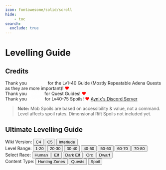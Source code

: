 ```yaml
---
icon: fontawesome/solid/scroll
hide:
    - toc
search:
  exclude: true
---
```

# Levelling Guide

<script src="/faq/signature/js/quest.js"></script>
<link rel="stylesheet" href="/faq/signature/styles/style.css">

## Credits
Thank you <span style="color:white;">@Shuma</span> for the Lv1-40 Guide (Mostly Repeatable Adena Quests as they are more important)! <span style="color:red;">❤</span><br>
Thank you <span style="color:white;">@Gloto</span> for Quest Guides! <span style="color:red;">❤</span><br>
Thank you <span style="color:white;">@Aynix</span> for Lv40-75 Spoils! <span style="color:red;">❤</span> [Aynix's Discord Server](https://discord.gg/Rcqv9UMb82)<br>
> <strong>Note:</strong> Mob Spoils are based on accessibility & value, not a command. <br> Level affects spoil rates. Dimensional Rift Spoils not included yet.

## Ultimate Levelling Guide

<div class="quest-guide-controls">
    <div class="version-selector">
        <span class="control-title">Wiki Version:</span>
        <button class="md-button" data-version="c4">C4</button>
        <button class="md-button md-button--primary" data-version="c5">C5</button>
        <button class="md-button" data-version="interlude">Interlude</button>
    </div>
    <div class="level-selector">
        <span class="control-title">Level Range:</span>
        <button class="md-button md-button--primary" data-level="1-20">1-20</button>
        <button class="md-button" data-level="20-30">20-30</button>
        <button class="md-button" data-level="30-40">30-40</button>
        <button class="md-button" data-level="40-50">40-50</button>
        <button class="md-button" data-level="50-60">50-60</button>
        <button class="md-button" data-level="60-70">60-70</button>
        <button class="md-button" data-level="70-80">70-80</button>
    </div>
    <div class="race-selector active">
        <span class="control-title">Select Race:</span>
        <button class="md-button md-button--primary" data-race="human">Human</button>
        <button class="md-button" data-race="elf">Elf</button>
        <button class="md-button" data-race="dark-elf">Dark Elf</button>
        <button class="md-button" data-race="orc">Orc</button>
        <button class="md-button" data-race="dwarf">Dwarf</button>
    </div>
    <div class="content-type-selector">
        <span class="control-title">Content Type:</span>
        <button class="md-button md-button--primary" data-content-type="hunting-zones">Hunting Zones</button>
        <button class="md-button" data-content-type="quests">Quests</button>
        <button class="md-button" data-content-type="spoil">Spoil</button>
    </div>
</div>


<!-- 20-30 Level Range -->
<div class="content-type-section" id="20-30-hunting-zones" style="display:none;">
<h2>Level 20-30 Hunting Zones</h2>
<figure>
<table>
    <thead>
        <tr>
            <th>Level</th>
            <th>Action</th>
            <th>Notes</th>
        </tr>
    </thead>
    <tbody>
        <tr>
            <td>15-25</td>
            <td>Ruins of Despair</td>
            <td>Undeads, x1 mobs, relatively easy hunting spot</td>
        </tr>
        <tr>
            <td>15-25</td>
            <td>Ruins of Agony</td>
            <td>Same as Ruins of Despair a bit higher level mobs deeper you go</td>
        </tr>
        <tr>
            <td>19-24</td>
            <td>Langk Lizardman Dwellings</td>
            <td>Lizards, some are archers and shamans, related quest: Dragon Fangs for some random D grade equip</td>
        </tr>
        <tr>
            <td>20-27</td>
            <td>Maille Lizardman Barracks</td>
            <td>Easy 1/2x mobs</td>
        </tr>
        <tr>
            <td>20-30</td>
            <td>Mithril Mines</td>
            <td>Wide variety of mobs: skeletons, casters, casters, golems with good mob density, be careful as there are more aggressive mobs</td>
        </tr>
        <tr>
            <td>20-30</td>
            <td>Necropolis of Sacrifice</td>
            <td>Catacombs, they can cast on themselves Berserker Spirit, on Dawn winning you can see more casters</td>
        </tr>
        <tr>
            <td>22-25</td>
            <td>Windawood Manor</td>
            <td>Probably the best place for supports as the Eyes are wind weak and easy monsters relatively, there's a good quest for them : Sense For Business</td>
        </tr>
        <tr>
            <td>22-25</td>
            <td>Ol Mahum Checkpoint</td>
            <td>Mobs are bit too spread further you go in, though Eyes can be found at the entrance along with Skeletons</td>
        </tr>
        <tr>
            <td>23-28</td>
            <td>Dion Hills</td>
            <td>Relatively easy x1 mobs, Monster Eye Searchers are x2 casters: Wind + Weak weakness, good for spoilers, mages need D grade gun, good mob density</td>
        </tr>
        <tr>
            <td>26-30</td>
            <td>Windy Hill</td>
            <td>Caster Mobs x1 mobs with Bow Weak Point, needs jewelry</td>
        </tr>
    </tbody>
</table>
</figure>
</div>

<div class="content-type-section" id="20-30-spoil" style="display:none;">
<h2>Level 20-30 Spoils</h2>
<figure>
<table>
    <tr>
        <th>Level</th>
        <th>Action</th>
        <th>Notes</th>
    </tr>
    <tr>
        <td>20</td>
        <td>Dion Grizzly</td>
        <td>Town of Dion - Spoils: Leather x2</td>
    </tr>
    <tr>
        <td>21</td>
        <td>Lesser Succubus Turen</td>
        <td>School of Dark Arts - Spoils: Thread, IO, Suede</td>
    </tr>
    <tr>
        <td>21</td>
        <td>Kirunak's Guards</td>
        <td>Elven Fortress - Spoils: Varnish, Cokes</td>
    </tr>
    <tr>
        <td>21</td>
        <td>Hobgoblin</td>
        <td>Town of Dion - Spoils: 2x Coal, MO</td>
    </tr>
    <tr>
        <td>21</td>
        <td>Ghost Guardian</td>
        <td>Cave of Trials - Spoils: IO, Steel</td>
    </tr>
    <tr>
        <td>23</td>
        <td>Kasha Dire Wolf</td>
        <td>Cave of Trials - Spoils: SOP, CBP</td>
    </tr>
    <tr>
        <td>24</td>
        <td>Langk Lizardman Shaman</td>
        <td>Langk Lizardmen Dwellings - Spoils: Coal, Varnish</td>
    </tr>
    <tr>
        <td>24</td>
        <td>Veelan Bugbear Warrior</td>
        <td>Ruins of Despair - Spoils: Charcoal, Steel</td>
    </tr>
    <tr>
        <td>25</td>
        <td>Cloudy Beast Turen</td>
        <td>Oracle of Dawn - Spoils: Devotion Neck, SOP</td>
    </tr>
    <tr>
        <td>25</td>
        <td>Langk Lizardman Leader</td>
        <td>Langk Lizardmen Dwellings - Spoils: Thread, SN, Devotion Neck</td>
    </tr>
    <tr>
        <td>25</td>
        <td>Vault Guardian</td>
        <td>Necropolis of Sacrifice - Spoils: Suede, Devo Neck, Adam Nugg</td>
    </tr>
    <tr>
        <td>25</td>
        <td>Dead Pit Skeleton Archer</td>
        <td>Mithril Mines - Spoils: Stem, BH, Devotion Neck</td>
    </tr>
    <tr>
        <td>25</td>
        <td>Enchanted Spine Golem</td>
        <td>Eastern Mining Zone - Spoils: AB, AS, Devotion Neck</td>
    </tr>
    <tr>
        <td>25</td>
        <td>Bear Dre Vanul Destroyer</td>
        <td>Cave of Trials - Spoils: Devotion Neck, OO</td>
    </tr>
    <tr>
        <td>25</td>
        <td>Mandragora Blossom</td>
        <td>Execution Grounds - Spoils: Devotion Neck x2</td>
    </tr>
    <tr>
        <td>26</td>
        <td>Ol Mahum General</td>
        <td>Abandoned Camp - Spoils: Varnish, IO, Devo Neck</td>
    </tr>
    <tr>
        <td>26</td>
        <td>Turek Orc Footman</td>
        <td>Orc Barracks - Spoils: Coal, Steel</td>
    </tr>
    <tr>
        <td>26</td>
        <td>Catacomb Wisp</td>
        <td>Necropolis of Sacrifice - Spoils: Charcoal, Devotion Neck</td>
    </tr>
    <tr>
        <td>26</td>
        <td>Specter</td>
        <td>Execution Grounds - Spoils: Devotion Neck, Steel</td>
    </tr>
    <tr>
        <td>26</td>
        <td>Maille Lizardman Warrior</td>
        <td>Maille Lizardmen Barracks - Spoils: Coal, Devotion Neck</td>
    </tr>
    <tr>
        <td>27</td>
        <td>Lith Warrior</td>
        <td>Necropolis of Sacrifice - Spoils: Devo Neck, MT, Comp Braid</td>
    </tr>
    <tr>
        <td>27</td>
        <td>Gigant Overseer</td>
        <td>Necropolis of Sacrifice - Spoils: Devo Neck, MT, Comp Braid</td>
    </tr>
    <tr>
        <td>27</td>
        <td>Ol Mahum Raider</td>
        <td>Partisan Hideaway - Spoils: IO, AB x1-3</td>
    </tr>
    <tr>
        <td>27</td>
        <td>Glass Jaguar</td>
        <td>Monster Derby Track - Spoils: Cord, Devotion Neck</td>
    </tr>
    <tr>
        <td>28</td>
        <td>Lafi Lizardman Scout</td>
        <td>Forgotten Temple - Spoils: IO, Devotion Neck</td>
    </tr>
    <tr>
        <td>29</td>
        <td>Ol Mahum Commander</td>
        <td>Abandoned Camp - Spoils: Enchanted Neck, Steel</td>
    </tr>
    <tr>
        <td>29</td>
        <td>Delu Lizardman Scout</td>
        <td>Monster Derby Track - Spoils: Varnish, HP, Enchanted Neck</td>
    </tr>
    <tr>
        <td>29</td>
        <td>Androscorpio</td>
        <td>Wasteland - Spoils: IO, HP, Enchanted Neck</td>
    </tr>
    <tr>
        <td>30</td>
        <td>Lith Guard</td>
        <td>Necropolis of Sacrifice - Spoils: HP, Enchanted Neck</td>
    </tr>
    <tr>
        <td>30</td>
        <td>Gigant Footman</td>
        <td>Necropolis of Sacrifice - Spoils: HP, Enchanted Neck</td>
    </tr>
    <tr>
        <td>30</td>
        <td>Ol Mahum Captain</td>
        <td>Partisan Hideaway - Spoils: IO x2, Varnish</td>
    </tr>
    <tr>
        <td>30</td>
        <td>Talakin</td>
        <td>Partisan Hideaway - Spoils: HP, Enchanted Neck</td>
    </tr>
    <tr>
        <td>30</td>
        <td>Ol Mahum Van Grunt</td>
        <td>Windmill Hill - Spoils: Cord, Enchanted Neck</td>
    </tr>
    <tr>
        <td>30</td>
        <td>Greedy Geist</td>
        <td>Mithril Mines - Spoils: Stem, IO, EAD</td>
    </tr>
</table>
</figure>
</div>

<div class="content-type-section" id="20-30-quests" style="display: none;">
<h2>Level 20-30 Quests</h2>
<figure>
<table>
    <thead>
        <tr>
            <th>Level</th>
            <th>Action</th>
            <th>Notes</th>
        </tr>
    </thead>
    <tbody>
        <tr>
            <td>20</td>
            <td>Red-Eyed Invaders</td>
            <td>x1 Rod, x500 Bait, x60 Lure (you can sell item fish, not proofs, on grocery for some adena) <br>Not really recommended unless you wanna try Fishing</td>
        </tr>
        <tr>
            <td>20</td>
            <td>Hunting for wild beasts</td>
            <td>3.7k adena</td>
        </tr>
        <tr>
            <td>21</td>
            <td>Seductive Whispers, Will the Seal be Broken</td>
            <td>Unique quests for Adena <br> Only Dark Elves <br>Recommended to get</td>
        </tr>
        <tr>
            <td>21</td>
            <td>Blood Fiend</td>
            <td>Unique quest for Adena <br> Excluding Dark Elves<br>Recommended to get</td>
        </tr>
        <tr>
            <td>21</td>
            <td>Vanquish Remnants</td>
            <td>Farm and deliver 10 quest items to keep the Adena Bonus (mandatory for supports and aoe farmers)<br>min 4.8k, black lion mark</td>
        </tr>
        <tr>
            <td>21</td>
            <td>Sense for Business</td>
            <td>Min 1k (good for archers & supports, eye monster lens quest)</td>
        </tr>
        <tr>
            <td>24</td>
            <td>Adept of taste</td>
            <td>Min 10k - max 16k adena</td>
        </tr>
        <tr>
            <td>25</td>
            <td>Recover the Farmland</td>
            <td>Min 1.5k Adena, SPSD, SSD</td>
        </tr>
        <tr>
            <td>25</td>
            <td>Collector of Jewels</td>
            <td>Min 12k - Max 63k adena</td>
        </tr>
        <tr>
            <td>25</td>
            <td>Lizardmen's Conspiracy</td>
            <td>42.000 SP, repeatable quests worth doing until 32</td>
        </tr>
        <tr>
            <td>25</td>
            <td>Hunt of the Black Lion</td>
            <td>Continuation of Vanquish Remnants (also known as "cargo box quest")</td>
        </tr>
        <tr>
            <td>27</td>
            <td>Acts of Evil</td>
            <td>Around 98k adena, takes a bit of time</td>
        </tr>
        <tr>
            <td>28</td>
            <td>An Elder Sows Seeds</td>
            <td>3.6k Adena<br>Pick it up if you wanna hunt in Ant Nest</td>
        </tr>
        <tr>
            <td>30</td>
            <td>Lizardmen's Conspiracy</td>
            <td>Repeatable quests that gives 42000 sp, worth doing until 32<br>Recommended quest</td>
        </tr>
    </tbody>
</table>
</figure>
</div>

<!-- 30-40 Level Range -->
<div class="content-type-section" id="30-40-hunting-zones" style="display: none;">
<h2>Level 30-40 Hunting Zones</h2>
<figure>
<table>
    <thead>
        <tr>
            <th>Level</th>
            <th>Action</th>
            <th>Notes</th>
        </tr>
    </thead>
    <tbody>
        <tr>
            <td>30-34</td>
            <td>Floran Village</td>
            <td>Lizards with some casters and snipers, be careful as they can snipe you from the trees, you'll feel like you are back in Vietnam, you'll need mid D grade gun</td>
        </tr>
        <tr>
            <td>30-35</td>
            <td>Breka's Stronghold</td>
            <td>Slow orcs, the Overlords can be difficult to kill, at low hp they cast UD on themselves, should be easy farm</td>
        </tr>
        <tr>
            <td>30-40</td>
            <td>Death Pass</td>
            <td>People mostly go here for the Fettered Souls, they are undead and x2 HP with Holy Weak Point</td>
        </tr>
        <tr>
            <td>30-40</td>
            <td>Field of Silence</td>
            <td>The best place for nukers, Snipers & Ogres when you go deeper if you need more experience, or stay on the beginning for killing the Lizards with Black Swan quest for lot of Adena, you can bring in 10 quest items if you want the bonus Adena too</td>
        </tr>
        <tr>
            <td>30-40</td>
            <td>Heretics Catacomb</td>
            <td>Catacomb with x4 mobs, the best spots are probably in the beginning and the light armor mobs on the right bottom corner, others are with mobs with Slow skill</td>
        </tr>
        <tr>
            <td>31-36</td>
            <td>Gorgorn Flower Garden</td>
            <td>Turak Bugbear Warrior x2 mobs , all the others are x1, be careful of the Harpies as they cast Slow, wouldn't really recommend to AoE here, good place for Fighters</td>
        </tr>
        <tr>
            <td>32-40</td>
            <td>Pilgrims Necropolis</td>
            <td>Mobs with Slow on the bottom right, best spot would be farming on the top right of the Catacomb</td>
        </tr>
        <tr>
            <td>34-40</td>
            <td>Field of Whispers</td>
            <td>Mobs have big spread, related to the quest: Method to Raise the Dead, Crokian Warriors are x2, more fighter focused location</td>
        </tr>
        <tr>
            <td>22-40</td>
            <td>The Ant Nest</td>
            <td>Ants can cast poison, theres huge mob density, though they're kinda difficult to kill if theres lot of them, they're also fire weak which can be good for Human Wizards</td>
        </tr>
        <tr>
            <td>22-40</td>
            <td>Wasteland</td>
            <td>Mobs are spread out, I wouldn't really recommend to farm here unless for the Golems, they are great for fighters and are blunt weak</td>
        </tr>
        <tr>
            <td>38-40</td>
            <td>Hardin's Academy</td>
            <td>Fettered Soul farm mostly for fighters</td>
        </tr>
    </tbody>
</table>
</figure>
</div>

<div class="content-type-section" id="30-40-quests" style="display: none;">
<h2>Level 30-40 Quests</h2>
<figure>
<table>
    <thead>
        <tr>
            <th>Level</th>
            <th>Action</th>
            <th>Notes</th>
        </tr>
    </thead>
    <tbody>
        <tr>
            <td>32</td>
            <td>Arrow of Vengeance</td>
            <td>Killing Harpies, Wyrms and Medusas on Gordon Flower Garden ~3k Adena</td>
        </tr>
        <tr>
            <td>32</td>
            <td>Black Swan</td>
            <td>Check market for the Best Material Trade <br> Deliver 10 Fangs to keep the Adena Bonus <br> Recommended Quest, you'll need 500 Stone of Purity for SLS Duals for Subclass Quest, consider making them here, though it's going to take a long time.</td>
        </tr>
        <tr>
            <td>33</td>
            <td>Curiosity of a Dwarf</td>
            <td>Killing Puncher & Granite Golems on Wasteland ~2k Adena</td>
        </tr>
        <tr>
            <td>34</td>
            <td>Gather Ingredients for Pie</td>
            <td>Random 50 Units of: Varnish, Coal, Iron Ore, Charcoal or ~25k Adena</td>
        </tr>
        <tr>
            <td>34</td>
            <td>Hunting Leto Lizardman</td>
            <td>Random 50 Units of: Animal Skin / Animal Bones or ~30k Adena</td>
        </tr>
        <tr>
            <td>35</td>
            <td>Method to Raise the Dead</td>
            <td>Perhaps the Black Swan equivalent for Fighters <br> Check market for the Best Material Trade</td>
        </tr>
        <tr>
            <td>36</td>
            <td>Family Honor</td>
            <td>~10k Adena <br> Appraise Ancient Sculptor as a Reward from Killing the Timak Orc Group for random Adena Reward: 8,500 Adena / 1,700 Adena / 425 Adena / 280 Adena</td>
        </tr>
        <tr>
            <td>36</td>
            <td>Trespassing into the Sacred Area</td>
            <td>Killing Stakatos in Garden of Eva, ~4k Adena</td>
        </tr>
        <tr>
            <td>39</td>
            <td>Help Rood Raise A New Pet</td>
            <td>Killing the Flying Dragon Monsters in Field of Silence, ~4k adena <br> though killing either Snipers & Ogres should be better in terms of Experience</td>
        </tr>
        <tr>
            <td>39</td>
            <td>Devil's Legacy</td>
            <td>Random: EWC, EAC, CBP, Leather, Cokes, Animal Bones ... ~5k Adena</td>
        </tr>
    </tbody>
</table>
</figure>
</div>

<div class="content-type-section" id="30-40-spoil" style="display: none;">
<h2>Level 30-40 Spoils</h2>
<table>
    <tr>
        <th>Level</th>
        <th>Action</th>
        <th>Notes</th>
    </tr>
    <tr>
        <td>30</td>
        <td>Lith Guard</td>
        <td>Necropolis of Sacrifice - Spoils: HP, Enchanted Neck</td>
    </tr>
    <tr>
        <td>30</td>
        <td>Gigant Footman</td>
        <td>Necropolis of Sacrifice - Spoils: HP, Enchanted Neck</td>
    </tr>
    <tr>
        <td>30</td>
        <td>Greedy Geist</td>
        <td>Mithril Mines - Spoils: Stem, IO, EAD</td>
    </tr>
    <tr>
        <td>30</td>
        <td>OI Mahum Captain</td>
        <td>Partisan Hideaway - Spoils: IO x2, Varnish</td>
    </tr>
    <tr>
        <td>30</td>
        <td>Talakin</td>
        <td>Partisan Hideaway - Spoils: HP, Enchanted Neck</td>
    </tr>
    <tr>
        <td>30</td>
        <td>Lith Guard</td>
        <td>Catacomb of the Heretic - Spoils: HP, Enchanted Neck</td>
    </tr>
    <tr>
        <td>30</td>
        <td>Gigant Footman</td>
        <td>Catacomb of the Heretic - Spoils: HP, Enchanted Neck</td>
    </tr>
    <tr>
        <td>30</td>
        <td>Barrow Sentinel</td>
        <td>Catacomb of the Heretic - Spoils: HP, Enchanted Neck</td>
    </tr>
    <tr>
        <td>30</td>
        <td>Silenos</td>
        <td>Monster Derby Track - Spoils: HP, Adam Nugg, EWD</td>
    </tr>
    <tr>
        <td>30</td>
        <td>OI Mahum Van Grunt</td>
        <td>Windmill Hill - Spoils: Cord, Enchanted Neck</td>
    </tr>
    <tr>
        <td>30</td>
        <td>Amber Basilisk</td>
        <td>Breka's Stronghold - Spoils: Leather, Enchanted Neck</td>
    </tr>
    <tr>
        <td>31</td>
        <td>Strain</td>
        <td>Execution Grounds - Spoils: HP, Adam Nugg</td>
    </tr>
    <tr>
        <td>31</td>
        <td>Catacomb Scavenger Bat</td>
        <td>Catacomb of the Heretic - Spoils: AB, SOP, EWD</td>
    </tr>
    <tr>
        <td>31</td>
        <td>Rough Hewn Rock Golem</td>
        <td>Floran Agricultural Area - Spoils: Cokes, EWD</td>
    </tr>
    <tr>
        <td>31</td>
        <td>Breka Orc</td>
        <td>Breka's Stronghold - Spoils: HP, Leather</td>
    </tr>
    <tr>
        <td>31</td>
        <td>Turak Bugbear</td>
        <td>Gorgon Flower Garden - Spoils: Varnish, EWD</td>
    </tr>
    <tr>
        <td>32</td>
        <td>Kanil Succubus</td>
        <td>Forgotten Temple - Spoils: HGS, EWD</td>
    </tr>
    <tr>
        <td>32</td>
        <td>Kamil Succubus</td>
        <td>Forgotten Temple - Spoils: HGS, EWD</td>
    </tr>
    <tr>
        <td>32</td>
        <td>Ant Overseer</td>
        <td>The Ant Nest - Spoils: HP x2</td>
    </tr>
    <tr>
        <td>32</td>
        <td>Breka Orc Archer</td>
        <td>Breka's Stronghold - Spoils: BH x2, Enchanted Neck</td>
    </tr>
    <tr>
        <td>33</td>
        <td>Salamander Rowin</td>
        <td>Forgotten Temple - Spoils: IO, HGS</td>
    </tr>
    <tr>
        <td>33</td>
        <td>Rowin Undine</td>
        <td>Forgotten Temple - Spoils: AS x1-3</td>
    </tr>
    <tr>
        <td>33</td>
        <td>Delu Lizardman Supplier</td>
        <td>Floran Agricultural Area - Spoils: HP, MO</td>
    </tr>
    <tr>
        <td>33</td>
        <td>Ant Recruit</td>
        <td>The Ant Nest - Spoils: Cord, Tigers Eye Earring</td>
    </tr>
    <tr>
        <td>33</td>
        <td>Turak Bugbear Warrior</td>
        <td>Gorgon Flower Garden - Spoils: Varnish x1-3, SN x2</td>
    </tr>
    <tr>
        <td>34</td>
        <td>Cursed Seer</td>
        <td>Floran Agricultural Area - Spoils: HGS, DMP</td>
    </tr>
    <tr>
        <td>34</td>
        <td>Ol Mahum Lord</td>
        <td>Partisan Hideaway - Spoils: Tigers Eye Earring, Steel</td>
    </tr>
    <tr>
        <td>34</td>
        <td>Medusa</td>
        <td>Gorgon Flower Garden - Spoils: MO, Tigers Eye Ear</td>
    </tr>
    <tr>
        <td>35</td>
        <td>Hangman Tree</td>
        <td>Execution Grounds - Spoils: Tigers Eye Earring, Steel</td>
    </tr>
    <tr>
        <td>35</td>
        <td>Vault Sentinel</td>
        <td>The Pilgrim's Necropolis - Spoils: Varnish, Tigers Eye Earring, SOP</td>
    </tr>
    <tr>
        <td>35</td>
        <td>Grave Sentinel</td>
        <td>The Pilgrim's Necropolis - Spoils: BH, Cord, Tigers Eye Earring</td>
    </tr>
    <tr>
        <td>35</td>
        <td>Wild Desperado</td>
        <td>Wasteland - Spoils: Tigers Eye Earring, Ench Earring (FI)</td>
    </tr>
    <tr>
        <td>35</td>
        <td>Warlike Tyrant</td>
        <td>Wasteland - Spoils: Coal, Leather, Tigers Eye Earring</td>
    </tr>
    <tr>
        <td>35</td>
        <td>Bloody Axe Elite</td>
        <td>Plains of the Lizardmen - Spoils: Tigers Eye Earring, Adam Nugg</td>
    </tr>
    <tr>
        <td>35</td>
        <td>Rakul</td>
        <td>Field of Whispers - Spoils: Tigers Eye Earring x2</td>
    </tr>
    <tr>
        <td>36</td>
        <td>Lith Overlord</td>
        <td>Catacomb of the Heretic - Spoils: Coal x1-5, Varnish x1-5</td>
    </tr>
    <tr>
        <td>36</td>
        <td>Gigant Officer</td>
        <td>Catacomb of the Heretic - Spoils: Coal x1-5, Varnish x1-5</td>
    </tr>
    <tr>
        <td>36</td>
        <td>Ant Warrior Captain</td>
        <td>The Ant Nest - Spoils: MF, SOP</td>
    </tr>
    <tr>
        <td>36</td>
        <td>Tyrant Kingpin</td>
        <td>Wasteland - Spoils: Leather, OO</td>
    </tr>
    <tr>
        <td>36</td>
        <td>Cave Ant Larva</td>
        <td>Ant Incubator - Spoils: Stem x1-3, IO, Tigers Eye Earring</td>
    </tr>
    <tr>
        <td>36</td>
        <td>Leto Lizardman Archer</td>
        <td>Plains of the Lizardmen - Spoils: Leather, Tigers Eye Earring</td>
    </tr>
    <tr>
        <td>37</td>
        <td>Noble Ant</td>
        <td>The Ant Nest - Spoils: Cord, Elven Earring</td>
    </tr>
    <tr>
        <td>37</td>
        <td>Road Scavenger</td>
        <td>Death Pass - Spoils: Elven Earring, OO</td>
    </tr>
    <tr>
        <td>38</td>
        <td>Catacomb Stakato Soldier</td>
        <td>The Pilgrim's Necropolis - Spoils: Elven Earring, HGS</td>
    </tr>
    <tr>
        <td>38</td>
        <td>Catacomb Stakato Soldier</td>
        <td>Catacomb of the Heretic - Spoils: Elven Earring, HGS</td>
    </tr>
    <tr>
        <td>38</td>
        <td>Fettered Soul</td>
        <td>Hardin's Academy - Spoils: Elven Ring, Elven Earring</td>
    </tr>
    <tr>
        <td>38</td>
        <td>Leto Lizardman Warrior</td>
        <td>Plains of the Lizardmen - Spoils: Thread x1-5, CBP</td>
    </tr>
    <tr>
        <td>38</td>
        <td>Lageos</td>
        <td>Field of Whispers - Spoils: Charcoal, Elven Earring</td>
    </tr>
    <tr>
        <td>39</td>
        <td>Windaus</td>
        <td>Hardin's Academy - Spoils: Varnish, Elven Necklace</td>
    </tr>
    <tr>
        <td>39</td>
        <td>Ragna Orc Overlord</td>
        <td>Cave of Trials - Spoils: Elven Ring, Elven Earring</td>
    </tr>
    <tr>
        <td>40</td>
        <td>Porta</td>
        <td>Cruma Tower - Spoils: Cord, Crafted Leather</td>
    </tr>
    <tr>
        <td>40</td>
        <td>Grave Keeper Dark Horror</td>
        <td>The Pilgrim's Necropolis - Spoils: Elven Ring, Crafted Leather</td>
    </tr>
    <tr>
        <td>40</td>
        <td>Grave Keeper Dark Horror</td>
        <td>Catacomb of the Heretic - Spoils: Elven Ring, Crafted Leather</td>
    </tr>
    <tr>
        <td>40</td>
        <td>Barrow Overlord</td>
        <td>Catacomb of the Branded - Spoils: Charcoal x1-5, Suede x1-3, Elven Ring</td>
    </tr>
    <tr>
        <td>40</td>
        <td>Giant Fungus</td>
        <td>Sea of Spores - Spoils: BH, Elven Ring</td>
    </tr>
    <tr>
        <td>40</td>
        <td>Nos</td>
        <td>Field of Whispers - Spoils: CBP, Adam Nugg</td>
    </tr>
</table>
</div>

<!-- 40-50 Level Range -->
<div class="content-type-section" id="40-50-hunting-zones" style="display: none;">
    <h2>Level 40-50 Hunting Zones</h2>
<figure>
<table>
    <thead>
        <tr>
            <th>Level</th>
            <th>Action</th>
            <th>Notes</th>
        </tr>
    </thead>
    <tbody>
        <tr>
            <td>40-50</td>
            <td>Sea of Spores</td>
            <td>Lots of casters, low HP mobs</td>
        </tr>
        <tr>
            <td>40-51</td>
            <td>Alligator Island</td>
            <td>On the hills and deeper there are x2 mobs and grouped mobs which can give lot of Adena, though they are very difficult to kill alone, the "Archers" can hit for a lot of damage</td>
        </tr>
        <tr>
            <td>40-52</td>
            <td>Garden of Eva</td>
            <td>Difficult to get there, but a great place for AoE destroyers</td>
        </tr>
        <tr>
            <td>40-55</td>
            <td>The Forest of Mirrors</td>
            <td>You can level up your crystals here too, watch out for the Aggro Archers</td>
        </tr>
        <tr>
            <td>40-57</td>
            <td>Skyshadow Meadow</td>
            <td>Best place for Nukers, though fighters can also come here and either find some corner in the trees to kill </td>
        </tr>
        <tr>
            <td>40-50</td>
            <td>Ivory Tower</td>
            <td>Some 2nd class books can be found here, for reward</td>
        </tr>
        <tr>
            <td>41-45</td>
            <td>Timak Outpost</td>
            <td>Some overlord/warcryer books can be found here, you can also gather Blood Medusa from Coins of Magic</td>
        </tr>
        <tr>
            <td>43-65</td>
            <td>Devil's Isle</td>
            <td>Mobs can change from day/night cycle, most mobs do Dark Attacks, though the Flying Demons are archers and can hit like a truck, haven't really AoE farmed here to know how good it is</td>
        </tr>
        <tr>
            <td>45-56</td>
            <td>The Enchanted Valley</td>
            <td>2nd class books can be found here too, mobs can be tough at some places, though the Forest Runner place can be easy and have quest: Warehouse Keeper's Ambition</td>
        </tr>
        <tr>
            <td>45-70</td>
            <td>The Cemetery</td>
            <td>Mostly undead, easy mobs</td>
        </tr>
        <tr>
            <td>46-50</td>
            <td>Tanor Canyon</td>
            <td>1/2 grouped mobs, good for aoe/single target both nukers and fighters, though the Silenos Mage group have reflect on them, fighters should avoid it, related quest: Warehouse Keeper's Pastime</td>
        </tr>
        <tr>
            <td>46-52</td>
            <td>Forest of Evil Spirit</td>
            <td>Mobs above the Ivory Tower are great, you can also gather Silver Unicorns from Coins of Magic here</td>
        </tr>
        <tr>
            <td>35-60</td>
            <td>Plains of the Lizardmen</td>
            <td>Mobs can be tough, at the bottom of Lizardmen there are some wolves that are easier to kill</td>
        </tr>
        <tr>
            <td>40-60</td>
            <td>Dragon Valley</td>
            <td>Undeads everywhere, sometimes mobs can appear in groups which can give good experience, watch out for Strains doing Life Steals as it can damage a lot</td>
        </tr>
        <tr>
            <td>40-51</td>
            <td>Catacomb of the Branded</td>
            <td>-</td>
        </tr>
        <tr>
            <td>42-51</td>
            <td>Worshipers Necropolis</td>
            <td>-</td>
        </tr>
    </tbody>

</table>
</figure>
</div>

<div class="content-type-section" id="40-50-quests" style="display: none;">
    <h2>Level 40-50 Quests</h2>
<figure>
<table>
            <thead>
                <tr>
                    <th>Level</th>
                    <th>Action</th>
                    <th>Notes</th>
                </tr>
            </thead>
            <tbody>
                <tr>
                    <td>40</td>
                    <td>Class Change</td>
                    <td>2nd Class Quests</td>
                </tr>
                <tr>
                    <td>40</td>
                    <td>Alligator Hunter</td>
                    <td>40a per item, kill alligators in Field of Whispers/Alligator Island</td>
                </tr>
                <tr>
                    <td>40</td>
                    <td>Warehouse Keeper's Pastime</td>
                    <td>C Enchants, Mats, C Jewels, Samurai Longsword</td>
                </tr>
                <tr>
                    <td>40</td>
                    <td>Coin of Magic</td>
                    <td>C Grade Items</td>
                </tr>
                <tr>
                    <td>43</td>
                    <td>Dig Up the Sea of Spores!</td>
                    <td>Random 10-41k or fixed 24k/2.6k, kill zombies/trees in Sea of Spores</td>
                </tr>
                <tr>
                    <td>47</td>
                    <td>Warehouse Keeper's Ambition</td>
                    <td>~53k, Enchant Valley Jewels quest</td>
                </tr>
                <tr>
                    <td>48</td>
                    <td>1000 Years, the End of Lamentation</td>
                    <td>Random: Mats, adena or Mid C gear (Dragon Valley item quest)</td>
                </tr>
                <tr>
                    <td>48</td>
                    <td>Silver Haired Shaman</td>
                    <td>~12k, kill cursed dols on Devil Isle</td>
                </tr>
            </tbody>
        
</table>
</figure>
</div>


<div class="content-type-section" id="40-50-spoil" style="display: none;">
<h2>Level 40-50 Hunting Spoil</h3>
<figure>
<table>
    <tr>
        <th>Level</th>
        <th>Action</th>
        <th>Notes</th>
    </tr>
    <tr>
        <td>40</td>
        <td>Porta</td>
        <td>Cruma Tower - Spoils: Cord, Crafted Leather</td>
    </tr>
    <tr>
        <td>40</td>
        <td>Grave Keeper Dark Horror</td>
        <td>The Pilgrim’s Necropolis - Spoils: Elven Ring, Crafted Leather</td>
    </tr>
    <tr>
        <td>40</td>
        <td>Grave Keeper Dark Horror</td>
        <td>Catacomb of the Heretic - Spoils: Elven Ring, Crafted Leather</td>
    </tr>
    <tr>
        <td>40</td>
        <td>Barrow Overlord</td>
        <td>Catacomb of the Branded (Giran Territory) - Spoils: Charcoal x1-5, Suede x1-3, Elven Ring</td>
    </tr>
    <tr>
        <td>40</td>
        <td>Giant Fungus</td>
        <td>Sea of Spores - Spoils: BH, Elven Ring</td>
    </tr>
    <tr>
        <td>40</td>
        <td>Nos</td>
        <td>Field of Whispers - Spoils: CBP, Adam Nugg</td>
    </tr>
    <tr>
        <td>40</td>
        <td>Ragna Orc Overlord</td>
        <td>Cave of Trials (Orcs Zone) - Spoils: Elven Ring, Elven Earring</td>
    </tr>
    <tr>
        <td>41</td>
        <td>Excuro</td>
        <td>Cruma Tower - Spoils: Cokes, Adam Nugg</td>
    </tr>
    <tr>
        <td>41</td>
        <td>Enchanted Monstereye</td>
        <td>Ivory Tower - Spoils: Stem x1-3, HGS</td>
    </tr>
    <tr>
        <td>42</td>
        <td>Mordeo</td>
        <td>Cruma Tower - Spoils: AB x1-5</td>
    </tr>
    <tr>
        <td>42</td>
        <td>Lith Shaman</td>
        <td>Catacomb of the Branded (Giran Territory) - Spoils: CBP, Omen Beast Earring, SOP</td>
    </tr>
    <tr>
        <td>42</td>
        <td>Gigant Confessor</td>
        <td>Catacomb of the Branded (Giran Territory) - Spoils: CBP, Omen Beast Earring, SOP</td>
    </tr>
    <tr>
        <td>42</td>
        <td>Great White Shark</td>
        <td>Garden of Eva - Spoils: IO, OO</td>
    </tr>
    <tr>
        <td>42</td>
        <td>Holy Land Priest</td>
        <td>Necropolis of Worship - Spoils: Thread x1-11, Omen Earr, Comp Braid</td>
    </tr>
    <tr>
        <td>43</td>
        <td>Catacomb Gargoyle</td>
        <td>Catacomb of the Branded (Giran Territory) - Spoils: Mithril Ring, Omen Beast Earring</td>
    </tr>
    <tr>
        <td>43</td>
        <td>Catacomb Gargoyle</td>
        <td>Necropolis of Worship (Heine Territory) - Spoils: Mithril Ring, Omen Beast Earring</td>
    </tr>
    <tr>
        <td>43</td>
        <td>Kronbe Spider</td>
        <td>Hunters Valley (Hunter Village Territory) - Spoils: AB x1-3</td>
    </tr>
    <tr>
        <td>44</td>
        <td>Catacomb Liviona</td>
        <td>Necropolis of Worship - Spoils: IO, Steel, DMP</td>
    </tr>
    <tr>
        <td>44</td>
        <td>Zaken’S Archer</td>
        <td>Pirate Tunnel - Spoils: Omen Beast Earring, OO, SOP</td>
    </tr>
    <tr>
        <td>44</td>
        <td>Pirate Zombie</td>
        <td>Pirate Tunnel - Spoils: OO, SOP x2</td>
    </tr>
    <tr>
        <td>45</td>
        <td>Water Giant</td>
        <td>Garden of Eva - Spoils: Asofe, Enria</td>
    </tr>
    <tr>
        <td>45</td>
        <td>Zaken’S Seer</td>
        <td>Devil’s Isle - Spoils: Charcoal, Cokes, Mithril Ring</td>
    </tr>
    <tr>
        <td>45</td>
        <td>Zaken’S High Grade Watchman</td>
        <td>Devil’s Isle - Spoils: IO x1-5, Asofe</td>
    </tr>
    <tr>
        <td>45</td>
        <td>Weird Drake</td>
        <td>Hunters Valley (Hunter Village Territory) - Spoils: AS x1-3</td>
    </tr>
    <tr>
        <td>46</td>
        <td>Light Bringer</td>
        <td>Devil’s Isle - Spoils: Charcoal x1-3, MF</td>
    </tr>
    <tr>
        <td>46</td>
        <td>Vanor Silenos Grunt</td>
        <td>Plains of Glory (Aden Territory) - Spoils: MO, MG, EWC</td>
    </tr>
    <tr>
        <td>47</td>
        <td>Spore Zombie</td>
        <td>Sea of Spores (Oren Territory) - Spoils: AS x1-3, Robe of Seal (FI)</td>
    </tr>
    <tr>
        <td>48</td>
        <td>Hatar Ratman Boss</td>
        <td>Plains of Fierce Battle - Spoils: SN, EWC</td>
    </tr>
    <tr>
        <td>48</td>
        <td>Cave Servant Warrior</td>
        <td>Dragon Valley - Spoils: Adamn Nugg, MH</td>
    </tr>
    <tr>
        <td>48</td>
        <td>Torfe</td>
        <td>Cruma Tower - Spoils: MF, MO</td>
    </tr>
    <tr>
        <td>49</td>
        <td>Cave Servant Captain</td>
        <td>Dragon Valley - Spoils: AS x1-3</td>
    </tr>
    <tr>
        <td>49</td>
        <td>Greater Musweren</td>
        <td>Devil's Isle - Spoils: Varnish x1-7, EWC</td>
    </tr>
    <tr>
        <td>50</td>
        <td>Zaken'S Royal Guard</td>
        <td>Devil's Isle - Spoils: GHP, +35TR -3CON Dye</td>
    </tr>
    <tr>
        <td>50</td>
        <td>Garden Guard Leader</td>
        <td>Devil's Isle - Spoils: Asofe, Thons</td>
    </tr>
    <tr>
        <td>50</td>
        <td>Zaken'S Elite Guard</td>
        <td>Devil's Isle - Spoils: Leather, GHP, +35TR -3CON Dye</td>
    </tr>
    <tr>
        <td>50</td>
        <td>Doll Master</td>
        <td>Garden of Eva - Spoils: Thons, Asofe, Enria</td>
    </tr>
    <tr>
        <td>50</td>
        <td>Deprive</td>
        <td>Plains of Fierce Battle - Spoils: AS x1-3, Varnish x1-3</td>
    </tr>
    <tr>
        <td>50</td>
        <td>Tairim</td>
        <td>The Cemetery - Spoils: GHP, Enria</td>
    </tr>
    <tr>
        <td>50</td>
        <td>Headless Knight</td>
        <td>Dragon Valley - Spoils: IO x1-3</td>
    </tr>
    <tr>
        <td>50</td>
        <td>Death Knight</td>
        <td>Cruma Tower - Spoils: GHP, +35TR -3CON Dye</td>
    </tr>
    <tr>
        <td>50</td>
        <td>Dark Lord</td>
        <td>Cruma Tower - Spoils: OO, SOP, +35TR -3CON Dye</td>
    </tr>
    <tr>
        <td>50</td>
        <td>Forest Runner</td>
        <td>The Enchanted Valley - Spoils: Charcoal x1-5, MF</td>
    </tr>
    <tr>
        <td>50</td>
        <td>Harit Lizardman</td>
        <td>The Forest of Mirrors - Spoils: Thread x1-5, Coal x1-3, GHP</td>
    </tr>
    <tr>
        <td>50</td>
        <td>Crypt Archon</td>
        <td>Catacomb of the Apostate - Spoils: GHP, +35TR -3CON Dye</td>
    </tr>

</table>
</figure>
</div>

<!-- 50-60 Level Range -->
<div class="content-type-section" id="50-60-hunting-zones" style="display: none;">
    <h2>Level 50-60 Hunting Zones</h2>
<figure>
<table>
    <thead>
        <tr>
            <th>Level</th>
            <th>Action</th>
            <th>Notes</th>
        </tr>
    </thead>
    <tbody>
        <tr>
            <td>50-60</td>
            <td>Catacomb of the Apostate</td>
            <td>-</td>
        </tr>
        <tr>
            <td>52-60</td>
            <td>Patriots Necropolis</td>
            <td>-</td>
        </tr>
        <tr>
            <td>50-56</td>
            <td>Forest of Outlaw</td>
            <td>-</td>
        </tr>
        <tr>
            <td>46-52</td>
            <td>Forest of Evil Spirit</td>
            <td>-</td>
        </tr>
        <tr>
            <td>45-56</td>
            <td>The Enchanted Valley</td>
            <td>-</td>
        </tr>
        <tr>
            <td>40-55</td>
            <td>The Forest of Mirrors</td>
            <td>-</td>
        </tr>
        <tr>
            <td>40-57</td>
            <td>Skyshadow Meadow</td>
            <td>-</td>
        </tr>
        <tr>
            <td>46-50</td>
            <td>Tanor Canyon</td>
            <td>-</td>
        </tr>
        <tr>
            <td>40-50</td>
            <td>Sea of Spores</td>
            <td>-</td>
        </tr>
        <tr>
            <td>35-60</td>
            <td>Plains of the Lizardmen</td>
            <td>-</td>
        </tr>
        <tr>
            <td>40-60</td>
            <td>Dragon Valley</td>
            <td>-</td>
        </tr>
        <tr>
            <td>40-52</td>
            <td>Garden of Eva</td>
            <td>-</td>
        </tr>
        <tr>
            <td>43-55</td>
            <td>Pirate Tunnel</td>
            <td>-</td>
        </tr>
        <tr>
            <td>54-77</td>
            <td>Forsaken Plains</td>
            <td>-</td>
        </tr>
        <tr>
            <td>54-79</td>
            <td>The Giant's Cave</td>
            <td>-</td>
        </tr>
        <tr>
            <td>45-70</td>
            <td>The Cemetery</td>
            <td>-</td>
        </tr>
    </tbody>

</table>
</figure>
    
</div>

<div class="content-type-section" id="50-60-quests" style="display: none;">
    <h2>Level 50-60 Quests</h2>
<figure>
<table>
            <thead>
                <tr>
                    <th>Level</th>
                    <th>Action</th>
                    <th>Notes</th>
                </tr>
            </thead>
            <tbody>
                <tr>
                    <td>52</td>
                    <td>Plunder Their Supplies</td>
                    <td>Min. +6k Adena Reward</td>
                </tr>
                <tr>
                    <td>55</td>
                    <td>Power of Darkness</td>
                    <td>Min 2.5k Adena Reward</td>
                </tr>
                <tr>
                    <td>55</td>
                    <td>Kail's Magic Coin</td>
                    <td>A Grade Weapons Recipes</td>
                </tr>
                <tr>
                    <td>55</td>
                    <td>Exploration of Giants Cave, Part 1</td>
                    <td>Tallum/Dark Crystal armor pieces</td>
                </tr>
                <tr>
                    <td>56</td>
                    <td>Whisper of Dreams, Part 1</td>
                    <td>Sealed robe fabrics (Dark Crystal, Majestic, Nightmare, Tallum)</td>
                </tr>
                <tr>
                    <td>60</td>
                    <td>Whisper of Dreams, Part 2</td>
                    <td>Dark Crystal / Nightmare / Majestic Robe Recipes (Random)</td>
                </tr>
                <tr>
                    <td>57</td>
                    <td>Exploration of Giants Cave, Part 2</td>
                    <td>Majestic/Nightmare Leather/Plate armor</td>
                </tr>
                <tr>
                    <td>57</td>
                    <td>Supplier of Reagents</td>
                    <td>B grade armor recipes and keys</td>
                </tr>
                <tr>
                    <td>58</td>
                    <td>Stolen Dignity</td>
                    <td>A Grade Weapons Parts</td>
                </tr>
                <tr>
                    <td>59</td>
                    <td>Shriek of Ghosts</td>
                    <td>Min. +113k Adena for 100 items</td>
                </tr>
                <tr>
                    <td>59</td>
                    <td>Legacy of Insolence</td>
                    <td><strong>Dark Crystal:</strong> Boots, Gloves, Helmet Parts and Recipes <br>
                        <strong>Tallum:</strong> Boots, Gloves, Helmet Parts and Recipes <br>
                        <strong>Nightmare:</strong> Boots, Gloves, Helmet Parts and Recipes <br>
                        <strong>Majestic:</strong> Boots, Gloves, Helmet Parts and Recipes</td>
                </tr>
                <tr>
                    <td>60</td>
                    <td>Sweet Whispers</td>
                    <td>60k adena</td>
                </tr>
                <tr>
                    <td>60</td>
                    <td>Heart in Search of Power</td>
                    <td>Choice of materials (asofe, thons, enria, mold hardener)</td>
                </tr>
                <tr>
                    <td>60</td>
                    <td>A Dark Twilight</td>
                    <td>162k EXP or 100k Adena</td>
                </tr>
                <tr>
                    <td>60</td>
                    <td>For Sleepless Deadmen</td>
                    <td>A Grade Jewelry & Shield Keys (Majestic/Phoenix parts, Dark/Nightmare Crystal Shield)</td>
                </tr>
            </tbody>
        
</table>
</figure>
</div>

<div class="content-type-section" id="50-60-spoil" style="display: none;">
<h2>Level 50-60 Spoil</h3>
<figure>
<table>
    <tr>
        <th>Level</th>
        <th>Action</th>
        <th>Notes</th>
    </tr>
    <tr>
        <td>50</td>
        <td>Zaken's Royal Guard</td>
        <td>Devil's Isle - Spoils: GHP, +35TR -3CON Dye</td>
    </tr>
    <tr>
        <td>50</td>
        <td>Garden Guard Leader</td>
        <td>Devil's Isle - Spoils: Asofe, Thons</td>
    </tr>
    <tr>
        <td>50</td>
        <td>Zaken'S Elite Guard</td>
        <td>Devil's Isle - Spoils: Leather, GHP, +35TR -3CON Dye</td>
    </tr>
    <tr>
        <td>50</td>
        <td>Doll Master</td>
        <td>Garden of Eva - Spoils: Thons, Asofe, Enria</td>
    </tr>
    <tr>
        <td>50</td>
        <td>Tairim</td>
        <td>The Cemetery - Spoils: GHP, Enria</td>
    </tr>
    <tr>
        <td>50</td>
        <td>Headless Knight</td>
        <td>Dragon Valley - Spoils: IO x1-3</td>
    </tr>
    <tr>
        <td>50</td>
        <td>Death Knight</td>
        <td>Cruma Tower - Spoils: GHP, +35TR -3CON Dye</td>
    </tr>
    <tr>
        <td>50</td>
        <td>Dark Lord</td>
        <td>Cruma Tower - Spoils: OO, SOP, +35TR -3CON Dye</td>
    </tr>
    <tr>
        <td>50</td>
        <td>Forest Runner</td>
        <td>The Enchanted Valley - Spoils: Charcoal x1-5, MF</td>
    </tr>
    <tr>
        <td>50</td>
        <td>Harit Lizardman</td>
        <td>The Forest of Mirrors - Spoils: Thread x1-5, Coal x1-3, GHP</td>
    </tr>
    <tr>
        <td>50</td>
        <td>Crypt Archon</td>
        <td>Catacomb of the Apostate - Spoils: GHP, +35TR -3CON Dye</td>
    </tr>
    <tr>
        <td>51</td>
        <td>Kaim Vanul</td>
        <td>Devil's Isle - Spoils: GHP, MH</td>
    </tr>
    <tr>
        <td>51</td>
        <td>Kaim Vanul Ladd</td>
        <td>Devil's Isle - Spoils: GHP, OO, +3CON -35TR Dye</td>
    </tr>
    <tr>
        <td>51</td>
        <td>Lilim Magus</td>
        <td>Necropolis of Worship - Spoils: AB x1-11, MH, +35TR -3CON Dye</td>
    </tr>
    <tr>
        <td>51</td>
        <td>Nephilim Priest</td>
        <td>Necropolis of Worship - Spoils: AB x1-11, MH, +3CON -35TR Dye</td>
    </tr>
    <tr>
        <td>51</td>
        <td>Soldier Of Grief</td>
        <td>The Cemetery - Spoils: GHP, +35TR -3CON Dye</td>
    </tr>
    <tr>
        <td>51</td>
        <td>Elder Tarik Basilisk</td>
        <td>Forest of Outlaw - Spoils: AS x1-3, GHP, +35TR -3CON Dye</td>
    </tr>
    <tr>
        <td>52</td>
        <td>Talk Orc Seeker</td>
        <td>The Cemetery - Spoils: Cord, +3DEX -3CON Dye</td>
    </tr>
    <tr>
        <td>52</td>
        <td>Liele Elder</td>
        <td>The Enchanted Valley (Hunter Village Territory) - Spoils: GHP, SOP, +3MEN -3INT Dye</td>
    </tr>
    <tr>
        <td>52</td>
        <td>Sepulcher Inquisitor</td>
        <td>The Patriot's Necropolis (Gludio Territory) - Spoils: AB x1-11, AS x1-11, +3DEX -3STR Dye</td>
    </tr>
    <tr>
        <td>53</td>
        <td>Oel Mahum</td>
        <td>Forest of Outlaw - Spoils: AB x1-3</td>
    </tr>
    <tr>
        <td>54</td>
        <td>Soul Of Ruins</td>
        <td>The Cemetery - Spoils: Varnish x1-3</td>
    </tr>
    <tr>
        <td>54</td>
        <td>Oel Mahum Warrior</td>
        <td>Forest of Outlaw - Spoils: Coal x1-3, +2MEN -2WIT Dye</td>
    </tr>
    <tr>
        <td>54</td>
        <td>Harit Lizardman Shaman</td>
        <td>The Forest of Mirrors (Hunter Village Territory) - Spoils: Varnish x1-3</td>
    </tr>
    <tr>
        <td>55</td>
        <td>Talk Orc Supply Leader</td>
        <td>The Cemetery - Spoils: Zubei Gaiters, +2STR -2CON Dye</td>
    </tr>
    <tr>
        <td>55</td>
        <td>Marsh Drake</td>
        <td>Forsaken Plains - Spoils: SN, MO</td>
    </tr>
    <tr>
        <td>55</td>
        <td>Wretched Archer</td>
        <td>Fields of Massacre - Spoils: MF, Enria</td>
    </tr>
    <tr>
        <td>55</td>
        <td>Tomb Archon</td>
        <td>Catacomb of the Apostate (Oren Territory) - Spoils: AS x1-13, Enria</td>
    </tr>
    <tr>
        <td>56</td>
        <td>Doom Scout</td>
        <td>Fields of Massacre - Spoils: OO, +45TR -4CON Dye</td>
    </tr>
    <tr>
        <td>56</td>
        <td>Purgatory Serpent</td>
        <td>The Patriot's Necropolis (Gludio Territory) - Spoils: BO Earring 100%, EWB</td>
    </tr>
    <tr>
        <td>56</td>
        <td>Malruk Succubus Turen</td>
        <td>Dragon Valley (Giran Territory) - Spoils: MF, Avadon Robe, BO Earring 100%</td>
    </tr>
    <tr>
        <td>57</td>
        <td>Nephilim Guard</td>
        <td>The Patriot's Necropolis (Gludio Territory) - Spoils: BO Earr 100%, +3WIT -3INT Dye, EWB</td>
    </tr>
    <tr>
        <td>57</td>
        <td>Lilim Marauder</td>
        <td>Catacomb of the Apostate (Oren Territory) - Spoils: BO Earr 100%, +3MEN -3WIT Dye, EWB</td>
    </tr>
    <tr>
        <td>59</td>
        <td>Fallen Orc Shaman</td>
        <td>Forsaken Plains (Aden Territory) - Spoils: Avadon Circlet 60%</td>
    </tr>
    <tr>
        <td>59</td>
        <td>Sharp Talon Tiger</td>
        <td>Forsaken Plains - Spoils: ML, +4 STR -4CON Dye, EWB</td>
    </tr>
    <tr>
        <td>59</td>
        <td>Grave Predator</td>
        <td>Fields of Massacre - Spoils: Steel, EWB</td>
    </tr>
    <tr>
        <td>59</td>
        <td>Kranrot</td>
        <td>The Giant's Cave - Spoils: +4STR -4CON Dye, AOBA 100%</td>
    </tr>
    <tr>
        <td>59</td>
        <td>Cave Maiden</td>
        <td>Dragon Valley (Giran Territory) - Spoils: Charcoal x1-3, EWB, FP Armor (FI)</td>
    </tr>
    <tr>
      <td>60</td>
      <td>Lilim Priest</td>
      <td>Catacomb of the Witch (Hunter Village) - Spoils: AB x1-15, EWB, +4 STR -4 CON Dye</td>
    </tr>

</table>
</figure>
    
</div>

<!-- 60-70 Level Range -->
<div class="content-type-section" id="60-70-hunting-zones" style="display: none;">
    <h2>Level 60-70 Hunting Zones</h2>
<figure>
<table>
    <thead>
        <tr>
            <th>Level</th>
            <th>Action</th>
            <th>Notes</th>
        </tr>
    </thead>
    <tbody>
        <tr>
            <td>60-70</td>
            <td>Valley of Saints</td>
            <td>-</td>
        </tr>
        <tr>
            <td>60-72</td>
            <td>Catacomb of the Witch</td>
            <td>-</td>
        </tr>
        <tr>
            <td>60-67</td>
            <td>Ascetics Necropolis</td>
            <td>-</td>
        </tr>
        <tr>
            <td>60-75</td>
            <td>The Lair of Antharas</td>
            <td>-</td>
        </tr>
        <tr>
            <td>60-75</td>
            <td>The Forbidden Gateway</td>
            <td>-</td>
        </tr>
        <tr>
            <td>60-79</td>
            <td>Tower of Insolence</td>
            <td>-</td>
        </tr>
        <tr>
            <td>63-73</td>
            <td>Cursed Village</td>
            <td>-</td>
        </tr>
        <tr>
            <td>63-71</td>
            <td>Forest of the Dead</td>
            <td>-</td>
        </tr>
        <tr>
            <td>63-69</td>
            <td>Beast Farm</td>
            <td>-</td>
        </tr>
        <tr>
            <td>65-69</td>
            <td>Devil's Pass</td>
            <td>-</td>
        </tr>
        <tr>
            <td>65-72</td>
            <td>Martyr's Necropolis</td>
            <td>-</td>
        </tr>
        <tr>
            <td>65-75</td>
            <td>Blazing Swamp</td>
            <td>-</td>
        </tr>
        <tr>
            <td>66-74</td>
            <td>Swamp of Screams</td>
            <td>-</td>
        </tr>
        <tr>
            <td>68-76</td>
            <td>Wall of Argos</td>
            <td>-</td>
        </tr>
        <tr>
            <td>68-75</td>
            <td>Shrine of the Loyal</td>
            <td>-</td>
        </tr>
        <tr>
            <td>69-85</td>
            <td>Garden of Beasts</td>
            <td>-</td>
        </tr>
    </tbody>

</table>
</figure>
    
</div>

<div class="content-type-section" id="60-70-quests" style="display: none;">
    <h2>Level 60-70 Quests</h2>
<figure>
<table>
            <thead>
                <tr>
                    <th>Level</th>
                    <th>Action</th>
                    <th>Notes</th>
                </tr>
            </thead>
            <tbody>
                <tr>
                    <td>63</td>
                    <td>Necromancer Request</td>
                    <td>120k adena per 200 hearts + materials (Mold Hardener, Enria, etc.)</td>
                </tr>
                <tr>
                    <td>63</td>
                    <td>Illegitimate Child of a Goddess</td>
                    <td>A Grade Jewelry Recipe</td>
                </tr>
                <tr>
                    <td>64</td>
                    <td>Delicious Top Choice Meat</td>
                    <td>Choice of materials (Mold Glue/Lubricant/Hardener or Asofe/Thons/Enria)</td>
                </tr>
                <tr>
                    <td>65</td>
                    <td>In the Forgotten Village</td>
                    <td>25k Adena, 305k Exp, various materials</td>
                </tr>
                <tr>
                    <td>66</td>
                    <td>Hunt of the Golden Ram Mercenary Force</td>
                    <td>Requirement for Clean Up the Swamp of Screams</td>
                </tr>
                <tr>
                    <td>66</td>
                    <td>Clean Up the Swamp of Screams</td>
                    <td>Steel, cokes, mithril ore, leather, stone of purity, adamantite nugget, coarse bone powder, mithril ore<br>OR<br>Thons, enria, asofe, mold glue, mold lubricant, mold hardener</td>
                </tr>
                <tr>
                  <td>66</td>
                  <td>Hidden Truth, Tragedy in Von Hellmann Forest, Lidia's Heart, Inhabitans of the Forest of the Dead, Hiding behind the Truth</td>
                  <td>Quest Chain for Getting B Grade Jewels</td>
                </tr>
                <tr>
                    <td>68</td>
                    <td>Shadow of Light</td>
                    <td>S Grade Jewelry Keys (Tatteosian Ring/Jewel/Earring Parts)</td>
                </tr>
                <tr>
                    <td>68</td>
                    <td>Delivery of Special Liquor</td>
                    <td>S Grade Jewelry Recipes (Tatteosian Ring/Jewel/Earring)</td>
                </tr>
                <tr>
                    <td>71</td>
                    <td>Watching Eyes</td>
                    <td>S Grade Jewelry Keys</td>
                </tr>
                <tr>
                    <td>71</td>
                    <td>The Finest Food</td>
                    <td>S Grade Jewelry Recipes (Tatteosian Ring/Jewel/Earring)</td>
                </tr>
            </tbody>
        
</table>
</figure>
</div>

<div class="content-type-section" id="60-70-spoil" style="display: none;">
<h2>Level 60-70 Spoil</h3>
<figure>
<table>
    <tr>
        <th>Level</th>
        <th>Action</th>
        <th>Notes</th>
    </tr>
    <tr>
        <td>60</td>
        <td>Fallen Orc Captain</td>
        <td>Forsaken Plains (Aden Territory) - Spoils: +45TR -4CON Dye, EWB</td>
    </tr>
    <tr>
        <td>60</td>
        <td>Doom Servant</td>
        <td>Fields of Massacre - Spoils: BO Ring 100%, EAB</td>
    </tr>
    <tr>
        <td>60</td>
        <td>Seer Of Hallate</td>
        <td>Tower of Insolence - Spoils: BO Earring 70%, Kris, EWB</td>
    </tr>
    <tr>
        <td>60</td>
        <td>Bloody Lady</td>
        <td>Lair of Antharas (Giran Territory) - Spoils: Zubei Breastplate, BO Ring 100% x2</td>
    </tr>
    <tr>
        <td>60</td>
        <td>Claws Of Splendor</td>
        <td>Valley of Saints (Rune Territory) - Spoils: BO Ring 100%, EWB</td>
    </tr>
    <tr>
        <td>61</td>
        <td>Ghastly Warrior</td>
        <td>Tower of Insolence - Spoils: SOP, ML, EWB</td>
    </tr>
    <tr>
        <td>61</td>
        <td>Archer Of Despair</td>
        <td>Tower of Insolence - Spoils: SOP, +45TR -4CON Dye</td>
    </tr>
    <tr>
        <td>61</td>
        <td>Crimson Drake</td>
        <td>The Forbidden Gateway - Spoils: Avadon Gaiters, BO Ring 100%, EAB</td>
    </tr>
    <tr>
        <td>61</td>
        <td>Flash Of Splendor</td>
        <td>Valley of Saints (Rune Territory) - Spoils: BW Leather Armor 100%, EAB</td>
    </tr>
    <tr>
        <td>62</td>
        <td>Doom Archer</td>
        <td>Devastated Castle - Spoils: BO Earring, Doom Plate Armor 60%</td>
    </tr>
    <tr>
        <td>62</td>
        <td>Death Wave</td>
        <td>Lair of Antharas (Giran Territory) - Spoils: BO Earring, BOP 100%</td>
    </tr>
    <tr>
        <td>62</td>
        <td>Wisdom Of Splendor</td>
        <td>Valley of Saints (Rune Territory) - Spoils: MT, Comp Braid, BO Earring</td>
    </tr>
    <tr>
        <td>63</td>
        <td>Blader Of Despair</td>
        <td>Tower of Insolence - Spoils: BO Ring, EAB</td>
    </tr>
    <tr>
        <td>63</td>
        <td>Hallate'S Royal Guard</td>
        <td>Tower of Insolence - Spoils: ML, EWB</td>
    </tr>
    <tr>
        <td>63</td>
        <td>Malruk Soldier</td>
        <td>Lair of Antharas (Giran Territory) - Spoils: BO Ring, Thons, Enria</td>
    </tr>
    <tr>
        <td>63</td>
        <td>Anger Of Splendor</td>
        <td>Valley of Saints (Rune Territory) - Spoils: ML, Doom Plate Armor</td>
    </tr>
    <tr>
        <td>64</td>
        <td>Barif</td>
        <td>The Giant's Cave - Spoils: SOP, Enria, EAB</td>
    </tr>
    <tr>
        <td>64</td>
        <td>Plando</td>
        <td>Lair of Antharas (Giran Territory) - Spoils: MG, ML</td>
    </tr>
    <tr>
        <td>64</td>
        <td>Victory Of Splendor</td>
        <td>Valley of Saints (Rune Territory) - Spoils: Bellion Cestus, BOP</td>
    </tr>
    <tr>
        <td>65</td>
        <td>Elmo-Aden's Lady</td>
        <td>Tower of Insolence - Spoils: MO, BO Earring, EWB</td>
    </tr>
    <tr>
        <td>65</td>
        <td>Cave Howler</td>
        <td>Lair of Antharas (Giran Territory) - Spoils: Adamn Nugg, BO Earring, BO Necklace</td>
    </tr>
    <tr>
        <td>65</td>
        <td>Shout Of Splendor</td>
        <td>Valley of Saints (Rune Territory) - Spoils: CL, BO Necklace, Enria</td>
    </tr>
    <tr>
        <td>66</td>
        <td>Erin Ediunce</td>
        <td>Tower of Insolence - Spoils: CL, BW Tunic</td>
    </tr>
    <tr>
        <td>66</td>
        <td>Hallate's Maid</td>
        <td>Tower of Insolence - Spoils: Comp Braid, CL</td>
    </tr>
    <tr>
        <td>66</td>
        <td>Malruk Knight</td>
        <td>Lair of Antharas (Giran Territory) - Spoils: Asofe, Thons</td>
    </tr>
    <tr>
        <td>66</td>
        <td>Signet Of Splendor</td>
        <td>Valley of Saints (Rune Territory) - Spoils: MO, Adam Nugg, BO Earring</td>
    </tr>
    <tr>
        <td>67</td>
        <td>Platinum Tribe Soldier</td>
        <td>Tower of Insolence - Spoils: BW Helmet, Doom Helmet, Asofe</td>
    </tr>
    <tr>
        <td>67</td>
        <td>Hallate's Commander</td>
        <td>Tower of Insolence - Spoils: BW Breastplate, Doom Plate Armor</td>
    </tr>
    <tr>
        <td>67</td>
        <td>Malruk Berserker</td>
        <td>Lair of Antharas (Giran Territory) - Spoils: SOP, BO Ring</td>
    </tr>
    <tr>
        <td>67</td>
        <td>Fang Of Splendor</td>
        <td>Valley of Saints (Rune Territory) - Spoils: OO, Asofe</td>
    </tr>
    <tr>
        <td>68</td>
        <td>Hallate's Follower Mul</td>
        <td>Tower of Insolence - Spoils: MG, MH</td>
    </tr>
    <tr>
        <td>68</td>
        <td>Purgatory Gargoyle</td>
        <td>Necropolis of Martyrdom - Spoils: OO, Asofe</td>
    </tr>
    <tr>
        <td>68</td>
        <td>Bone Animator</td>
        <td>Forest of the Dead (Rune Territory) - Spoils: TM Plate Armor, DLE 60%</td>
    </tr>
    <tr>
        <td>69</td>
        <td>Platinum Tribe Warrior</td>
        <td>Tower of Insolence - Spoils: AOBA, SOES</td>
    </tr>
    <tr>
        <td>69</td>
        <td>Limal Karinness</td>
        <td>Lair of Antharas (Giran Territory) - Spoils: MF x1.5, TM Plate Armor</td>
    </tr>
    <tr>
        <td>69</td>
        <td>Ghost Of Rebellion Soldier</td>
        <td>Forest of the Dead (Rune Territory) - Spoils: Asofe, Enria, EWA</td>
    </tr>
    <tr>
        <td>70</td>
        <td>Platinum Tribe Shaman</td>
        <td>Tower of Insolence - Spoils: Bellion Cestus, BOP</td>
    </tr>
    <tr>
        <td>70</td>
        <td>Needle Stakato</td>
        <td>Swamp of Screams (Rune Territory) - Spoils: DC Robe, Soul Bow 60%</td>
    </tr>

</table>
</figure>
</div>

<!-- 70-80 Level Range -->
<div class="content-type-section" id="70-80-hunting-zones" style="display: none;">
    <h2>Level 70-80 Hunting Zones</h2>
<figure>
<table>
    <thead>
        <tr>
            <th>Level</th>
            <th>Action</th>
            <th>Notes</th>
        </tr>
    </thead>
    <tbody>
        <tr>
            <td>60-79</td>
            <td>Tower of Insolence</td>
            <td>-</td>
        </tr>
        <tr>
            <td>60-75</td>
            <td>Blazing Swamp</td>
            <td>-</td>
        </tr>
        <tr>
            <td>60-75</td>
            <td>The Forbidden Gateway</td>
            <td>-</td>
        </tr>
        <tr>
            <td>63-73</td>
            <td>Cursed Village</td>
            <td>-</td>
        </tr>
        <tr>
            <td>63-71</td>
            <td>Forest of the Dead</td>
            <td>-</td>
        </tr>
        <tr>
            <td>66-74</td>
            <td>Swamp of Screams</td>
            <td>-</td>
        </tr>
        <tr>
            <td>65-69</td>
            <td>Devil's Pass</td>
            <td>-</td>
        </tr>
        <tr>
            <td>68-76</td>
            <td>Wall of Argos</td>
            <td>-</td>
        </tr>
        <tr>
            <td>68-80</td>
            <td>Ketra Orc Outpost</td>
            <td>-</td>
        </tr>
        <tr>
            <td>68-80</td>
            <td>Varka Silenos Barracks</td>
            <td>-</td>
        </tr>
        <tr>
            <td>68-75</td>
            <td>Shrine of the Loyal</td>
            <td>-</td>
        </tr>
        <tr>
            <td>72-80</td>
            <td>Catacomb of Dark Omens</td>
            <td>-</td>
        </tr>
        <tr>
            <td>73-85</td>
            <td>Forge of the Gods</td>
            <td>-</td>
        </tr>
        <tr>
            <td>73-76</td>
            <td>Hot Springs</td>
            <td>-</td>
        </tr>
        <tr>
            <td>74-85</td>
            <td>Imperial Tomb</td>
            <td>-</td>
        </tr>
        <tr>
            <td>75-80</td>
            <td>Catacomb of the Forbidden Path</td>
            <td>-</td>
        </tr>
        <tr>
            <td>70-78</td>
            <td>Saints Necropolis</td>
            <td>-</td>
        </tr>
        <tr>
            <td>70-80</td>
            <td>Disciples Necropolis</td>
            <td>-</td>
        </tr>
        <tr>
            <td>28-85</td>
            <td>Dimensional Rift</td>
            <td>-</td>
        </tr>
    </tbody>

</table>
</figure>
</div>

<div class="content-type-section" id="70-80-quests" style="display: none;">
    <h2>Level 70-80 Quests</h2>
<figure>
<table>
            <thead>
                <tr>
                    <th>Level</th>
                    <th>Action</th>
                    <th>Notes</th>
                </tr>
            </thead>
            <tbody>
                <tr>
                    <td>74</td>
                    <td>Gather the Flames, Relics of the Old Empire</td>
                    <td>S Grade Weapon Recipes <br> <br>
                    <strong>Gather The Flames:</strong> Exchange 1,200 Torches at Rooney, an NPC which randomly teleports around Forge of the Gods. <br> <br>
                    <strong>Relics of the Old Empire:</strong> After you kill Halisha in Four Sepulchers, a Ghost will appear and you can choose an S-Grade Recipe for 1,000 Broken Relic Parts.</td>
                </tr>
                <tr>
                    <td>74</td>
                    <td>Parcel Delivery</td>
                    <td>82k Adena Reward</td>
                </tr>
                <tr>
                    <td>75</td>
                    <td>Alliance with Ketra Orcs, Alliance with Varka Silenos</td>
                    <td>Required for 3rd Class Quests, if you level up the Badge to 5 (through series of Raid Bosses), you can get S Grade Armor Recipes <br> So if you Ally with Ketra you kill in Varka OR if you ally with Varka you kill in Ketra</td>
                </tr>
                <tr>
                    <td>75</td>
                    <td>Fate's Whisper</td>
                    <td>Subclass Quest</td>
                </tr>
                <tr>
                    <td>75</td>
                    <td>Mimir's Elixir</td>
                    <td>Subclass Quest, needs: 100 Moonstone Shards, 10 Volcano Ash, 2 Quick Silver from <a href="https://lineage2wiki.org/c5/quest/373/supplier-of-reagents/">Supplier of Reagents Quest</a></td>
                </tr>
                <tr>
                    <td>50 Sub</td>
                    <td>Noblesse Quests</td>
                    <td><a href="https://lineage2wiki.org/c5/quest/373/supplier-of-reagents/">Supplier of Reagents Quest</a> <br> <strong>WARNING:</strong> On the Wiki Demonic Essence is needed for Hellfire Oil, not Draconic Essence</td>
                </tr>
            </tbody>
        
</table>
</figure>
</div>

<div class="content-type-section" id="70-80-spoil" style="display: none;">
<h2>Level 70-80 Spoil</h3>
<figure>
<table>
    <thead>
        <tr>
            <th>Level</th>
            <th>Action</th>
            <th>Notes</th>
        </tr>
    </thead>
    <tbody>
        <tr>
            <td>70</td>
            <td>Platinum Tribe Shaman</td>
            <td>Tower of Insolence (Aden Territory) - Spoils: Bellion Cestus, BOP</td>
        </tr>
        <tr>
            <td>71</td>
            <td>Platinum Tribe Overlord</td>
            <td>Tower of Insolence (Aden Territory) - Spoils: CL, DMP</td>
        </tr>
        <tr>
            <td>71</td>
            <td>Ghost Of Rebellion Leader</td>
            <td>Forest of the Dead (Rune Territory) - Spoils: MO, Enria, EWA</td>
        </tr>
        <tr>
            <td>71</td>
            <td>Bone Caster</td>
            <td>Forest of the Dead (Rune Territory) - Spoils: DC Robe, SOM 60%</td>
        </tr>
        <tr>
            <td>71</td>
            <td>Bone Puppeteer</td>
            <td>Forest of the Dead (Rune Territory) - Spoils: MJ Necklace 70%, EAA</td>
        </tr>
        <tr>
            <td>71</td>
            <td>Vampire Soldier</td>
            <td>Forest of the Dead (Rune Territory) - Spoils: Metal Hardener, DC Boots, MH</td>
        </tr>
        <tr>
            <td>71</td>
            <td>Requiem Priest</td>
            <td>Forest of the Dead (Rune Territory) - Spoils: TM Boots, MJ Ring 70%, MJ Earring 70%</td>
        </tr>
        <tr>
            <td>71</td>
            <td>Eye Of Restrainer</td>
            <td>Wall of Argos (Goddard Territory) - Spoils: MF x1-3, EAA</td>
        </tr>
        <tr>
            <td>72</td>
            <td>Sepulcher Preacher</td>
            <td>The Disciple's Necropolis (Aden Territory) - Spoils: Thons, MH</td>
        </tr>
        <tr>
            <td>72</td>
            <td>Bone Scavenger</td>
            <td>Forest of the Dead (Rune Territory) - Spoils: Cord x1.5, MG</td>
        </tr>
        <tr>
            <td>72</td>
            <td>Vampire Magician</td>
            <td>Forest of the Dead (Rune Territory) - Spoils: MO, EAA</td>
        </tr>
        <tr>
            <td>72</td>
            <td>Vampire Adept</td>
            <td>Forest of the Dead (Rune Territory) - Spoils: MF x1-3, BOMT 60%</td>
        </tr>
        <tr>
            <td>72</td>
            <td>Needle Stakato Soldier</td>
            <td>Swamp of Screams (Rune Territory) - Spoils: DC Helmet, Soul Bow 60%</td>
        </tr>
        <tr>
            <td>72</td>
            <td>Buffalo Slave</td>
            <td>Wall of Argos (Goddard Territory) - Spoils: DC Gloves, MH, EWA</td>
        </tr>
        <tr>
            <td>72</td>
            <td>Eye Of Guide</td>
            <td>Wall of Argos (Goddard Territory) - Spoils: MF x1-5, TM Gloves</td>
        </tr>
        <tr>
            <td>73</td>
            <td>Names Orc Shaman</td>
            <td>Blazing Swamp (Aden Territory) - Spoils: DC Boots, TM Boots</td>
        </tr>
        <tr>
            <td>73</td>
            <td>Vampire Wizard</td>
            <td>Forest of the Dead (Rune Territory) - Spoils: Enria, EWA</td>
        </tr>
        <tr>
            <td>73</td>
            <td>Needle Stakato Drone</td>
            <td>Swamp of Screams (Rune Territory) - Spoils: MJ Ring 70%, MJ Earring 70%</td>
        </tr>
        <tr>
            <td>73</td>
            <td>Eye Of Watchman</td>
            <td>Wall of Argos (Goddard Territory) - Spoils: SOP, MH, EWA</td>
        </tr>
        <tr>
            <td>73</td>
            <td>Hot Springs Bandersnatching</td>
            <td>Hot Springs (Goddard Territory) - Spoils: MJ Necklace 70%, EAA</td>
        </tr>
        <tr>
            <td>73</td>
            <td>Hot Springs Buffalo</td>
            <td>Hot Springs (Goddard Territory) - Spoils: MT, Comp Braid</td>
        </tr>
        <tr>
            <td>73</td>
            <td>Grave Scarab</td>
            <td>Shrine of Loyalty (Goddard Territory) - Spoils: CL, DC Gloves, EAA</td>
        </tr>
        <tr>
            <td>73</td>
            <td>Scavenger Scarab</td>
            <td>Shrine of Loyalty (Goddard Territory) - Spoils: Thons, TM Gloves, BOMT 60%</td>
        </tr>
        <tr>
            <td>73</td>
            <td>Bloody Knight</td>
            <td>Lair of Antharas (Giran Territory) - Spoils: CL, BW Leather Armor</td>
        </tr>
        <tr>
            <td>74</td>
            <td>Eye Of Pilgrim</td>
            <td>Wall of Argos (Goddard Territory) - Spoils: Adam Nugg, ML, EAA</td>
        </tr>
        <tr>
            <td>74</td>
            <td>Scavenger Ant</td>
            <td>Wall of Argos (Goddard Territory) - Spoils: CL, Thons, EWA</td>
        </tr>
        <tr>
            <td>74</td>
            <td>Hot Springs Flava</td>
            <td>Hot Springs (Goddard Territory) - Spoils: Asofe, DMP</td>
        </tr>
        <tr>
            <td>74</td>
            <td>Hot Springs Antelope</td>
            <td>Hot Springs (Goddard Territory) - Spoils: MT, EAA</td>
        </tr>
        <tr>
            <td>75</td>
            <td>Lilim Slayer</td>
            <td>The Disciple's Necropolis (Aden Territory) / Catacomb of Dark Omens (Dark Elven Zone) / The Saint's Necropolis (Heine Territory) - Spoils: MF x1-7, EWA</td>
        </tr>
        <tr>
            <td>75</td>
            <td>Nephilim Royal Guard</td>
            <td>The Disciple's Necropolis (Aden Territory) / Catacomb of Dark Omens (Dark Elven Zone) / The Saint's Necropolis (Heine Territory) - Spoils: MF x1-7, EWA</td>
        </tr>
        <tr>
            <td>75</td>
            <td>Hot Springs Nepenthes</td>
            <td>Hot Springs (Goddard Territory) - Spoils: NM Boots, NM Shield</td>
        </tr>
        <tr>
            <td>75</td>
            <td>Hot Springs Yeti</td>
            <td>Hot Springs (Goddard Territory) - Spoils: CL, MJ Boots, Enria</td>
        </tr>
        <tr>
            <td>75</td>
            <td>Disciples Of Punishment</td>
            <td>Shrine of Loyalty (Goddard Territory) - Spoils: SOP, SPSS recipe</td>
        </tr>
        <tr>
            <td>75</td>
            <td>Shrine Guard</td>
            <td>Imperial Tomb (Goddard Territory) - Spoils: Comp Braid, Thons, MJ Gloves</td>
        </tr>
        <tr>
            <td>75</td>
            <td>Tomb Guard</td>
            <td>Catacomb of Dark Omens (Dark Elven Zone) / Catacomb of the Forbidden Path (Hunter Village Territory) - Spoils: Adam Nugg, EWA</td>
        </tr>
    </tbody>

</table>
</figure>
</div>

<!-- 1-40 Race Range -->
<div id="1-20-human" class="race-content" style="display: none;">
<h2>Human Quests</h2>
<figure>
<table>
  <thead>
    <tr>
      <th>Level</th>
      <th>Action</th>
      <th>Notes</th>
    </tr>
  </thead>
  <tbody>
    <tr>
      <td>1</td>
      <td>Farm Goblin</td>
      <td>Until level 3 for accessories drop</td>
    </tr>
    <tr>
      <td>3</td>
      <td>Bring Wolf Pelts</td>
      <td>Chance for a high value gear</td>
    </tr>
    <tr>
      <td>6</td>
      <td>The Guard Is Busy</td>
      <td>Farm 10 quest items per deliver for bonus and beginner shots</td>
    </tr>
    <tr>
      <td>11</td>
      <td>Sword of Solidarity, Spirit of Mirrors</td>
      <td>For weapon and beginner shots<br><strong>The boat isn't working</strong>, you need to swim towards Langk Lizardman Dwellings and SoE to Gludin</td>
    </tr>
    <tr>
      <td>11 (human fighter)</td>
      <td>Scent of Death</td>
      <td>Move to Dark Elf village and farm here until 21</td>
    </tr>
    <tr>
      <td>8 (human mage)</td>
      <td>Trade with the Ivory Tower</td>
      <td>Farm here until 15 then either go to Scent of Death or Grim Collector</td>
    </tr>
    <tr>
      <td>15</td>
      <td>Dwarven Kinship</td>
      <td>Take this before leaving dark elf city for gludio (deliver quest in gludio and gludin)</td>
    </tr>
    <tr>
      <td>15</td>
      <td>Grim Collector</td>
      <td>Farm 10 quest items per deliver for bonus (complete skeletons not worth it)</td>
    </tr>
    <tr>
      <td>20</td>
      <td>Class Change</td>
      <td>1st Class Quest</td>
    </tr>
  </tbody>

</table>
</figure>
</div>

<div id="1-20-elf" class="race-content" style="display: none;">
<h2>Elf Quests</h2>
<figure>
<table>
    <thead>
    <tr>
      <th>Level</th>
      <th>Action</th>
      <th>Notes</th>
    </tr>
    </thead>
    <tbody>
    <tr>
      <td>1</td>
      <td>Farm Goblin</td>
      <td>Until level 6 for accessories drop</td>
    </tr>
    <tr>
      <td>6</td>
      <td>Hunt the Orcs</td>
      <td>Farm 10 quest items per deliver for bonus and beginner shots</td>
    </tr>
    <tr>
      <td>8</td>
      <td>Collect Spores</td>
      <td>Repeatable quest</td>
    </tr>
    <tr>
      <td>10</td>
      <td>Skirmish with the Orcs</td>
      <td>Quest for weapon and beginner shots</td>
    </tr>
    <tr>
      <td>12</td>
      <td>Sea of Spores Fever</td>
      <td>Quest for weapons and some NG shots</td>
    </tr>
    <tr>
      <td>12</td>
      <td>Protect the Water Source, Curse of the Underground</td>
      <td>Unique quests</td>
    </tr>
    <tr>
      <td>15</td>
      <td>Grim Collector</td>
      <td>Farm 10 quest items per deliver for bonus (complete skeletons not worth it)</td>
    </tr>
        <tr>
      <td>20</td>
      <td>Class Change</td>
      <td>1st Class Quest</td>
    </tr>
    </tbody>
</table>
</figure>
</div>

<div id="1-20-dark-elf" class="race-content" style="display: none;">
<h2>Dark Elf Quests</h2>
<figure>
<table>
  <thead>
    <tr>
      <th>Level</th>
      <th>Action</th>
      <th>Notes</th>
    </tr>
    </thead>
    <tbody>
    <tr>
      <td>1</td>
      <td>Farm Goblin</td>
      <td>Until level 6 for accessories drop</td>
    </tr>
    <tr>
      <td>6</td>
      <td>Chains of Slavery</td>
      <td>Farm 10 quest items per deliver for bonus (shots quest)</td>
    </tr>
    <tr>
      <td>8</td>
      <td>Trade with Ivory Tower</td>
      <td>Repeatable quests</td>
    </tr>
    <tr>
      <td>10</td>
      <td>Bones Tell the Future</td>
      <td>Better adena than above but spots can get crowded</td>
    </tr>
    <tr>
      <td>11</td>
      <td>Forgotten Truth, Spirit of Craftsman</td>
      <td>Quest for weapon and shots</td>
    </tr>
    <tr>
      <td>11</td>
      <td>Scent of Death</td>
      <td>Alternative if lvl 10 quest is crowded (spoil resistant to magic, may need top NG weapon)</td>
    </tr>
    <tr>
      <td>15</td>
      <td>Offspring of Nightmares</td>
      <td>Quick quest on swamp, can do while farming repeatables</td>
    </tr>
    <tr>
      <td>15</td>
      <td>Dwarven Kinship</td>
      <td>Take before leaving dark elf city for gludio on 21 (deliver quest in gludio and gludin)</td>
    </tr>
        <tr>
      <td>20</td>
      <td>Class Change</td>
      <td>1st Class Quest</td>
    </tr>
    </tbody>
</table>
</figure>
</div>

<div id="1-20-orc" class="race-content" style="display: none;">
<h2>Orc Quests</h2>
<figure>
<table>
  <thead>
    <tr>
      <th>Level</th>
      <th>Action</th>
      <th>Notes</th>
    </tr>
    </thead>
    <tbody>
    <tr>
      <td>1</td>
      <td>Farm Goblin</td>
      <td>Until level 6 for accessories drop</td>
    </tr>
    <tr>
      <td>2</td>
      <td>Long Live the Pa'agrio Lord</td>
      <td>Slightly better weapon</td>
    </tr>
    <tr>
      <td>6</td>
      <td>Invaders of the Holy Land</td>
      <td>Farm 10 quest items per deliver for bonus and beginner shots</td>
    </tr>
    <tr>
      <td>12</td>
      <td>Merciless Punishment</td>
      <td>Quest for weapon and beginner shots, do before moving to dark elf village</td>
    </tr>
    <tr>
      <td>8</td>
      <td>Trade with the Ivory Tower</td>
      <td>Can either farm here or Scent of Death</td>
    </tr>
    <tr>
      <td>11</td>
      <td>Scent of Death</td>
      <td>Can farm here until 21 or go do Grim Collector</td>
    </tr>
    <tr>
      <td>15</td>
      <td>Dwarven Kinship</td>
      <td>Take before leaving dark elf city for gludio (deliver quest in gludio and gludin)</td>
    </tr>
    <tr>
      <td>15</td>
      <td>Grim Collector</td>
      <td>Farm 10 quest items per deliver for bonus (complete skeletons not worth it)</td>
    </tr>
    <tr>
      <td>20</td>
      <td>Class Change</td>
      <td>1st Class Quest</td>
    </tr>
    </tbody>
</table>
</figure>
</div>

<div id="1-20-dwarf" class="race-content" style="display: none;">
<h2>Dwarf Quests</h2>
<figure>
<table>
    <thead>
    <tr>
      <th>Level</th>
      <th>Action</th>
      <th>Notes</th>
    </tr>
    </head>
    <tbody>
    <tr>
      <td>1</td>
      <td>Farm Goblin</td>
      <td>Until level 6 for accessories drop</td>
    </tr>
    <tr>
      <td>6</td>
      <td>Brigands Sweep, The Hidden Veins</td>
      <td>Farm 10 quest items per deliver for bonus (shots quest)</td>
    </tr>
    <tr>
      <td>10</td>
      <td>Jumble, Tumble, Diamond Fuss</td>
      <td>Quest for weapon and shots</td>
    </tr>
    <tr>
      <td>10</td>
      <td>Shield Skeleton</td>
      <td>Save SP for Spoil + Sweeper and go farm Shield Skeletons on Ruins of Despair for Animal Bones</td>
    </tr>
    <tr>
    <td>-</td>
    <td>Alternatives</td>
    <td>If Shield Skeleton place is crowded, here are some other alternatives.</td>
    </tr>
    <tr>
    <td>14</td>
    <td>Goblin Brigand Leader</td>
    <td>Varnish and Iron Ore spoil</td>
    </tr>
    <tr>
    <td>14</td>
    <td>Stone Soldier</td>
    <td>Animal Bone & Charcoal Spoil</td>
    </tr>
    <tr>
    <td>19</td>
    <td>Ratman Warrior</td>
    <td>Animal Bone Spoil</td>
    </tr>
    <tr>
      <td>20</td>
      <td>Class Change</td>
      <td>1st Class Quest</td>
    </tr>
    </tbody>
</table>
</figure>
</div>
